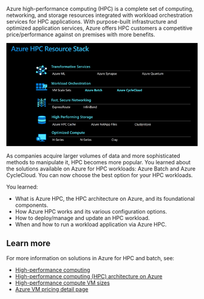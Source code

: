 Azure high-performance computing (HPC) is a complete set of computing, networking, and storage resources integrated with workload orchestration services for HPC applications. With purpose-built infrastructure and optimized application services, Azure offers HPC customers a competitive price/performance against on premises with more benefits.

![Diagram of Azure HPC Resources Stack.](../media/18-azure-hpc-resource-stack.png)

As companies acquire larger volumes of data and more sophisticated methods to manipulate it, HPC becomes more popular. You learned about the solutions available on Azure for HPC workloads: Azure Batch and Azure CycleCloud. You can now choose the best option for your HPC workloads.

You learned:

- What is Azure HPC, the HPC architecture on Azure, and its foundational components.
- How Azure HPC works and its various configuration options.
- How to deploy/manage and update an HPC workload.
- When and how to run a workload application via Azure HPC.

## Learn more

For more information on solutions in Azure for HPC and batch, see:

- [High-performance computing](https://azure.microsoft.com/solutions/high-performance-computing/)
- [High-performance computing (HPC) architecture on Azure](/azure/architecture/topics/high-performance-computing/)
- [High-performance compute VM sizes](/azure/virtual-machines/windows/sizes-hpc)
- [Azure VM pricing detail page](https://azure.microsoft.com/pricing/details/virtual-machines/windows/#h-series)
